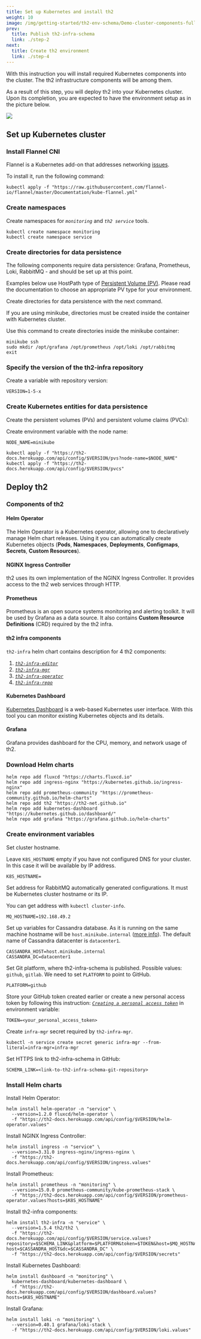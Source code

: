 ```yaml
---
title: Set up Kubernetes and install th2
weight: 10
image: /img/getting-started/th2-env-schema/Demo-cluster-components-full-schema.drawio.png
prev:
  title: Publish th2-infra-schema
  link: ./step-2
next:
  title: Create th2 environment
  link: ./step-4
---
```


<custom-stepper :steps="6" :step="3" > </custom-stepper>

With this instruction you will install required Kubernetes components into the cluster. The th2 infrastructure components will be among them.

<!--more-->

As a result of this step, you will deploy th2 into your Kubernetes cluster.
Upon its completion, you are expected to have the environment setup as in the picture below.

![](/img/getting-started/th2-env-schema/Demo-cluster-components-4-install-th2.drawio.png)

## Set up Kubernetes cluster

### Install Flannel CNI

Flannel is a Kubernetes add-on that addresses networking [issues](https://kubernetes.io/docs/concepts/cluster-administration/networking/).

To install it, run the following command:

```shell
kubectl apply -f "https://raw.githubusercontent.com/flannel-io/flannel/master/Documentation/kube-flannel.yml"
```


### Create namespaces

Create namespaces for _`monitoring`_ and _`th2 service`_ tools.

```shell
kubectl create namespace monitoring
kubectl create namespace service
```

### Create directories for data persistence

The following components require data persistence: Grafana, Prometheus, Loki, RabbitMQ - and should be set up at this point.

<notice note >

Examples below use HostPath type of
[Persistent Volume (PV)](https://kubernetes.io/docs/concepts/storage/persistent-volumes/).
Please read the documentation to choose an appropriate PV type for your environment.

</notice >

Create directories for data persistence with the next command.

<notice info >

If you are using minikube, directories must be created inside the container with Kubernetes cluster.

Use this command to create directories inside the minikube container:

```shell
minikube ssh
sudo mkdir /opt/grafana /opt/prometheus /opt/loki /opt/rabbitmq
exit
```
</notice >

### Specify the version of the th2-infra repository

Create a variable with repository version:

```shell
VERSION=1-5-x
```

### Create Kubernetes entities for data persistence

Create the persistent volumes (PVs) and persistent volume claims (PVCs):

Create environment variable with the node name:

```shell
NODE_NAME=minikube
```

```shell
kubectl apply -f "https://th2-docs.herokuapp.com/api/config/$VERSION/pvs?node-name=$NODE_NAME"
kubectl apply -f "https://th2-docs.herokuapp.com/api/config/$VERSION/pvcs"
```

## Deploy th2

### Components of th2

#### Helm Operator

The Helm Operator is a Kubernetes operator, allowing one to declaratively manage Helm chart releases.
Using it you can automatically create Kubernetes objects (**Pods**, **Namespaces**, **Deployments**, **Configmaps**, **Secrets**, **Custom Resources**).

#### NGINX Ingress Controller

th2 uses its own implementation of the NGINX Ingress Controller.
It provides access to the th2 web services through HTTP.

#### Prometheus

Prometheus is an open source systems monitoring and alerting toolkit.
It will be used by Grafana as a data source.
It also contains **Custom Resource Definitions** (CRD) required by the th2 infra.

#### th2 infra components

`th2-infra` helm chart contains description for 4 th2 components:
1. [_`th2-infra-editor`_](https://github.com/th2-net/th2-infra-editor)
2. [_`th2-infra-mgr`_](https://github.com/th2-net/th2-infra-mgr)
3. [_`th2-infra-operator`_](https://github.com/th2-net/th2-infra-operator)
4. [_`th2-infra-repo`_](https://github.com/th2-net/th2-infra-repo)


#### Kubernetes Dashboard

[Kubernetes Dashboard](https://kubernetes.io/docs/tasks/access-application-cluster/web-ui-dashboard/) is a web-based Kubernetes user interface.
With this tool you can monitor existing Kubernetes objects and its details.

#### Grafana

Grafana provides dashboard for the CPU, memory, and network usage of th2.

### Download Helm charts

```shell
helm repo add fluxcd "https://charts.fluxcd.io"
helm repo add ingress-nginx "https://kubernetes.github.io/ingress-nginx"
helm repo add prometheus-community "https://prometheus-community.github.io/helm-charts"
helm repo add th2 "https://th2-net.github.io"
helm repo add kubernetes-dashboard "https://kubernetes.github.io/dashboard/"
helm repo add grafana "https://grafana.github.io/helm-charts"
```

### Create environment variables

Set cluster hostname.

<notice note >

Leave `K8S_HOSTNAME` empty if you have not configured DNS for your cluster. In this case it will be available by IP address. 

</notice>

```shell
K8S_HOSTNAME=
```

Set address for RabbitMQ automatically generated configurations. It must be Kubernetes cluster hostname or its IP.

<notice note >

You can get address with `kubectl cluster-info`.

</notice>

```shell
MQ_HOSTNAME=192.168.49.2
```

Set up variables for Cassandra database. As it is running on the same machine hostname will be `host.minikube.internal` ([more info](https://minikube.sigs.k8s.io/docs/handbook/host-access/)). The default name of Cassandra datacenter is `datacenter1`.

```shell
CASSANDRA_HOST=host.minikube.internal
CASSANDRA_DC=datacenter1
```
Set Git platform, where th2-infra-schema is published. Possible values: `github`, `gitlab`. 
We need to set `PLATFORM` to point to GitHub. 
```shell
PLATFORM=github
```

Store your GitHub token created earlier or create a new personal access token by following this instruction: [_`Creating a personal access token`_](https://docs.github.com/en/authentication/keeping-your-account-and-data-secure/creating-a-personal-access-token) in environment variable:

```shell
TOKEN=<your_personal_access_token>
```

Create `infra-mgr` secret required by `th2-infra-mgr`.

```shell
kubectl -n service create secret generic infra-mgr --from-literal=infra-mgr=infra-mgr
```
Set HTTPS link to th2-infra-schema in GitHub:
```shell
SCHEMA_LINK=<link-to-th2-infra-schema-git-repository>
```

### Install Helm charts

Install Helm Operator:
```shell
helm install helm-operator -n "service" \
  --version=1.2.0 fluxcd/helm-operator \
  -f "https://th2-docs.herokuapp.com/api/config/$VERSION/helm-operator.values"
```
Install NGINX Ingress Controller:
```shell
helm install ingress -n "service" \
  --version=3.31.0 ingress-nginx/ingress-nginx \
  -f "https://th2-docs.herokuapp.com/api/config/$VERSION/ingress.values"
```
Install Prometheus:
```shell
helm install prometheus -n "monitoring" \
  --version=15.0.0 prometheus-community/kube-prometheus-stack \
  -f "https://th2-docs.herokuapp.com/api/config/$VERSION/prometheus-operator.values?hosts=$K8S_HOSTNAME"
```
Install th2-infra components:
```shell
helm install th2-infra -n "service" \
  --version=1.5.4 th2/th2 \
  -f "https://th2-docs.herokuapp.com/api/config/$VERSION/service.values?repository=$SCHEMA_LINK&platform=$PLATFORM&token=$TOKEN&host=$MQ_HOSTNAME&c-host=$CASSANDRA_HOST&dc=$CASSANDRA_DC" \
  -f "https://th2-docs.herokuapp.com/api/config/$VERSION/secrets"
```
Install Kubernetes Dashboard:
```shell
helm install dashboard -n "monitoring" \
  kubernetes-dashboard/kubernetes-dashboard \
  -f "https://th2-docs.herokuapp.com/api/config/$VERSION/dashboard.values?hosts=$K8S_HOSTNAME"
```
Install Grafana:
```shell
helm install loki -n "monitoring" \
  --version=0.40.1 grafana/loki-stack \
  -f "https://th2-docs.herokuapp.com/api/config/$VERSION/loki.values"
```
